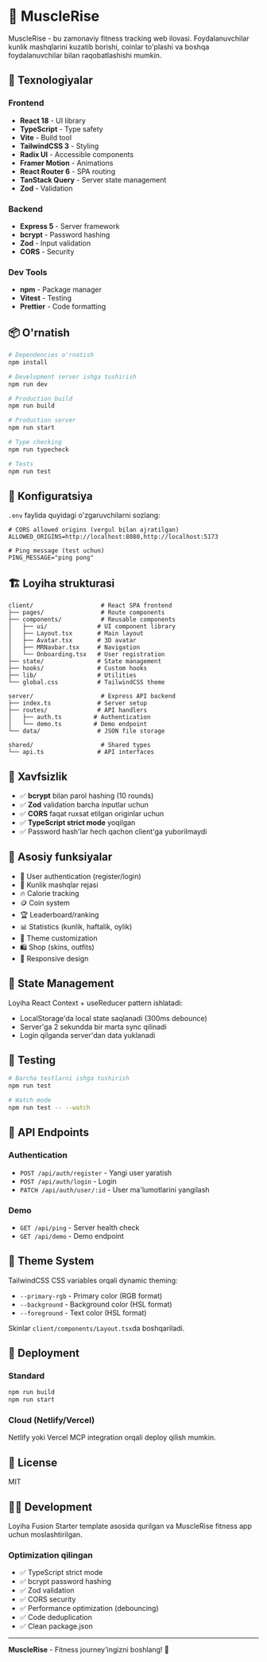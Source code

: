 # 💪 MuscleRise

MuscleRise - bu zamonaviy fitness tracking web ilovasi. Foydalanuvchilar kunlik mashqlarini kuzatib borishi, coinlar to'plashi va boshqa foydalanuvchilar bilan raqobatlashishi mumkin.

## 🚀 Texnologiyalar

### Frontend

- **React 18** - UI library
- **TypeScript** - Type safety
- **Vite** - Build tool
- **TailwindCSS 3** - Styling
- **Radix UI** - Accessible components
- **Framer Motion** - Animations
- **React Router 6** - SPA routing
- **TanStack Query** - Server state management
- **Zod** - Validation

### Backend

- **Express 5** - Server framework
- **bcrypt** - Password hashing
- **Zod** - Input validation
- **CORS** - Security

### Dev Tools

- **npm** - Package manager
- **Vitest** - Testing
- **Prettier** - Code formatting

## 📦 O'rnatish

```bash
# Dependencies o'rnatish
npm install

# Development server ishga tushirish
npm run dev

# Production build
npm run build

# Production server
npm run start

# Type checking
npm run typecheck

# Tests
npm run test
```

## 🔧 Konfiguratsiya

`.env` faylida quyidagi o'zgaruvchilarni sozlang:

```env
# CORS allowed origins (vergul bilan ajratilgan)
ALLOWED_ORIGINS=http://localhost:8080,http://localhost:5173

# Ping message (test uchun)
PING_MESSAGE="ping pong"
```

## 🏗️ Loyiha strukturasi

```
client/                   # React SPA frontend
├── pages/                # Route components
├── components/           # Reusable components
│   ├── ui/              # UI component library
│   ├── Layout.tsx       # Main layout
│   ├── Avatar.tsx       # 3D avatar
│   ├── MRNavbar.tsx     # Navigation
│   └── Onboarding.tsx   # User registration
├── state/               # State management
├── hooks/               # Custom hooks
├── lib/                 # Utilities
└── global.css           # TailwindCSS theme

server/                   # Express API backend
├── index.ts             # Server setup
├── routes/              # API handlers
│   ├── auth.ts         # Authentication
│   └── demo.ts         # Demo endpoint
└── data/                # JSON file storage

shared/                   # Shared types
└── api.ts               # API interfaces
```

## 🔐 Xavfsizlik

- ✅ **bcrypt** bilan parol hashing (10 rounds)
- ✅ **Zod** validation barcha inputlar uchun
- ✅ **CORS** faqat ruxsat etilgan originlar uchun
- ✅ **TypeScript strict mode** yoqilgan
- ✅ Password hash'lar hech qachon client'ga yuborilmaydi

## 🎯 Asosiy funksiyalar

- 👤 User authentication (register/login)
- 💪 Kunlik mashqlar rejasi
- 🔥 Calorie tracking
- 🪙 Coin system
- 🏆 Leaderboard/ranking
- 📊 Statistics (kunlik, haftalik, oylik)
- 🎨 Theme customization
- 🛍️ Shop (skins, outfits)
- 📱 Responsive design

## 🔄 State Management

Loyiha React Context + useReducer pattern ishlatadi:

- LocalStorage'da local state saqlanadi (300ms debounce)
- Server'ga 2 sekundda bir marta sync qilinadi
- Login qilganda server'dan data yuklanadi

## 🧪 Testing

```bash
# Barcha testlarni ishga tushirish
npm run test

# Watch mode
npm run test -- --watch
```

## 📝 API Endpoints

### Authentication

- `POST /api/auth/register` - Yangi user yaratish
- `POST /api/auth/login` - Login
- `PATCH /api/auth/user/:id` - User ma'lumotlarini yangilash

### Demo

- `GET /api/ping` - Server health check
- `GET /api/demo` - Demo endpoint

## 🎨 Theme System

TailwindCSS CSS variables orqali dynamic theming:

- `--primary-rgb` - Primary color (RGB format)
- `--background` - Background color (HSL format)
- `--foreground` - Text color (HSL format)

Skinlar `client/components/Layout.tsx`da boshqariladi.

## 🚀 Deployment

### Standard

```bash
npm run build
npm run start
```

### Cloud (Netlify/Vercel)

Netlify yoki Vercel MCP integration orqali deploy qilish mumkin.

## 📄 License

MIT

## 👨‍💻 Development

Loyiha Fusion Starter template asosida qurilgan va MuscleRise fitness app uchun moslashtirilgan.

### Optimization qilingan

- ✅ TypeScript strict mode
- ✅ bcrypt password hashing
- ✅ Zod validation
- ✅ CORS security
- ✅ Performance optimization (debouncing)
- ✅ Code deduplication
- ✅ Clean package.json

---

**MuscleRise** - Fitness journey'ingizni boshlang! 💪

